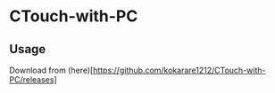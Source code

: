 # CTouch-with-PC

## Usage

Download from (here)[https://github.com/kokarare1212/CTouch-with-PC/releases]
